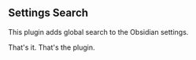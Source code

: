 ## Settings Search

This plugin adds global search to the Obsidian settings.

That's it. That's the plugin.
